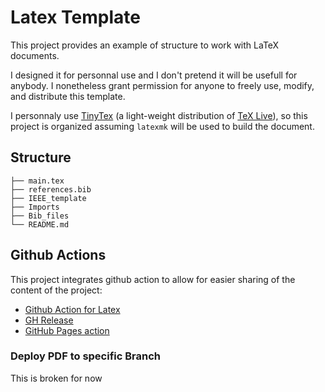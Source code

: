 # Latex Template

This project provides an example of structure to work with LaTeX documents.

I designed it for personnal use and I don't pretend it will be usefull for anybody. I nonetheless grant permission for anyone to freely use, modify, and distribute this template.

I personnaly use
[TinyTex](https://yihui.org/tinytex/) (a light-weight distribution of [TeX Live](https://www.tug.org/texlive/)),
so this project is organized assuming `latexmk` will be used to build the document.

## Structure

```
├── main.tex
├── references.bib
├── IEEE_template
├── Imports
├── Bib_files
└── README.md
```

## Github Actions

This project integrates github action to allow for easier sharing of the content of the project:

- [Github Action for Latex](https://github.com/marketplace/actions/github-action-for-latex)
- [GH Release](https://github.com/marketplace/actions/gh-release)
- [GitHub Pages action](https://github.com/marketplace/actions/github-pages-action)

### Deploy PDF to specific Branch
This is broken for now
